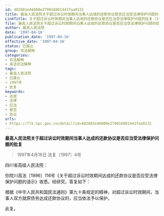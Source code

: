 ```yaml
---
id: 402881e46000e279016001441faa0132
title: 最高人民法院关于超过诉讼时效期间当事人达成的还款协议是否应当受法律保护问题的批复
LinkTitle: 关于超过诉讼时效期间当事人达成的还款协议是否应当受法律保护问题的批复（1997）
file: 最高人民法院关于超过诉讼时效期间当事人达成的还款协议是否应当受法律保护问题的批复_19970416_402881e46000e279016001441faa0132.docx
author: 最高人民法院
date: '1997-04-16'
publication_date: '1997-04-16'
effective_date: '1997-04-16'
status: 已废止
group: 司法解释
categories:
- 司法解释
- 高法司法解释
tags:
- 最高人民法院
- 已废止
- 1997年
- 批复
keywords:
- 达成
- 法律
- 应当
- 是否
- 协议
urls:
- https://flk.npc.gov.cn/detail?id=402881e46000e279016001441faa0132
---
```


**最高人民法院关于超过诉讼时效期间当事人达成的还款协议是否应当受法律保护问题的批复**

> 1997年4月16日 法复〔1997〕4号

四川省高级人民法院：

你院川高法〔1996〕116号《关于超过诉讼时效期间达成的还款协议是否应受法律保护问题的请示》收悉。经研究，答复如下：

根据《中华人民共和国民法通则》第九十条规定的精神，对超过诉讼时效期间，当事人双方就原债务达成还款协议的，应当依法予以保护。

此复。
